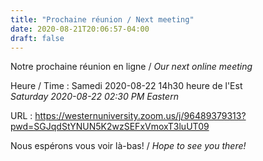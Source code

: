 ```yaml
---
title: "Prochaine réunion / Next meeting"
date: 2020-08-21T20:06:57-04:00
draft: false
---
```


Notre prochaine réunion en ligne / _Our next online meeting_

Heure / Time
: Samedi 2020-08-22 14h30 heure de l'Est  
  _Saturday 2020-08-22 02:30 PM Eastern_

URL
: https://westernuniversity.zoom.us/j/96489379313?pwd=SGJqdStYNUN5K2wzSEFxVmoxT3luUT09

<!--more-->

Nous espérons vous voir là-bas! / _Hope to see you there!_
